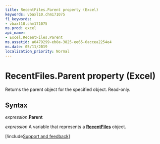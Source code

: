 ```yaml
---
title: RecentFiles.Parent property (Excel)
keywords: vbaxl10.chm171075
f1_keywords:
- vbaxl10.chm171075
ms.prod: excel
api_name:
- Excel.RecentFiles.Parent
ms.assetid: a0479299-eb8a-3825-ee65-6accea2254e4
ms.date: 05/11/2019
localization_priority: Normal
---
```



# RecentFiles.Parent property (Excel)

Returns the parent object for the specified object. Read-only.


## Syntax

_expression_.**Parent**

_expression_ A variable that represents a **[RecentFiles](Excel.RecentFiles.md)** object.




[!include[Support and feedback](~/includes/feedback-boilerplate.md)]